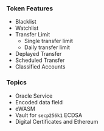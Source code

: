 ### Token Features

* Blacklist
* Watchlist
* Transfer Limit
    * Single transfer limit
    * Daily transfer limit
* Deplayed Transfer
* Scheduled Transfer
* Classified Accounts



### Topics

* Oracle Service
* Encoded data field
* eWASM
* Vault for `secp256k1` ECDSA
* Digital Certificates and Ethereum

